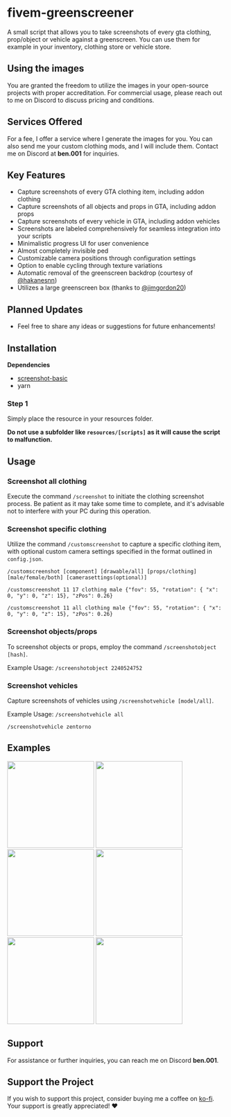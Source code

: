 # fivem-greenscreener

A small script that allows you to take screenshots of every gta clothing, prop/object or vehicle against a greenscreen.
You can use them for example in your inventory, clothing store or vehicle store.

## Using the images
You are granted the freedom to utilize the images in your open-source projects with proper accreditation.
For commercial usage, please reach out to me on Discord to discuss pricing and conditions.

## Services Offered
For a fee, I offer a service where I generate the images for you. You can also send me your custom clothing mods, and I will include them.
Contact me on Discord at **ben.001** for inquiries.

## Key Features
- Capture screenshots of every GTA clothing item, including addon clothing
- Capture screenshots of all objects and props in GTA, including addon props
- Capture screenshots of every vehicle in GTA, including addon vehicles
- Screenshots are labeled comprehensively for seamless integration into your scripts
- Minimalistic progress UI for user convenience
- Almost completely invisible ped
- Customizable camera positions through configuration settings
- Option to enable cycling through texture variations
- Automatic removal of the greenscreen backdrop (courtesy of [@hakanesnn](https://github.com/hakanesnn))
- Utilizes a large greenscreen box (thanks to [@jimgordon20](https://github.com/jimgordon20/jim_g_green_screen))

## Planned Updates
- Feel free to share any ideas or suggestions for future enhancements!

## Installation
**Dependencies**
- [screenshot-basic](https://github.com/citizenfx/screenshot-basic)
- yarn

### Step 1
Simply place the resource in your resources folder.

**Do not use a subfolder like `resources/[scripts]` as it will cause the script to malfunction.**

## Usage
### Screenshot all clothing
Execute the command `/screenshot` to initiate the clothing screenshot process.
Be patient as it may take some time to complete, and it's advisable not to interfere with your PC during this operation.


### Screenshot specific clothing
Utilize the command `/customscreenshot` to capture a specific clothing item, with optional custom camera settings specified in the format outlined in `config.json`.

`/customscreenshot [component] [drawable/all] [props/clothing] [male/female/both] [camerasettings(optional)]`

`/customscreenshot 11 17 clothing male {"fov": 55, "rotation": { "x": 0, "y": 0, "z": 15}, "zPos": 0.26}`

`/customscreenshot 11 all clothing male {"fov": 55, "rotation": { "x": 0, "y": 0, "z": 15}, "zPos": 0.26}`


### Screenshot objects/props
To screenshot objects or props, employ the command `/screenshotobject [hash]`.

Example Usage:
`/screenshotobject 2240524752`

### Screenshot vehicles
Capture screenshots of vehicles using `/screenshotvehicle [model/all]`.

Example Usage:
`/screenshotvehicle all`

`/screenshotvehicle zentorno`

## Examples
<img src="https://i.imgur.com/2WJyGgy.png" width="200"> <img src="https://i.imgur.com/aAQwU4d.png" width="200">
<img src="https://i.imgur.com/EqY5Inu.png" width="200"> <img src="https://i.imgur.com/ctTF9M9.png" width="200">
<img src="https://i.imgur.com/6qD7hF3.png" width="200"> <img src="https://i.imgur.com/xdMyGyk.png" width="200">

## Support
For assistance or further inquiries, you can reach me on Discord **ben.001**.

## Support the Project
If you wish to support this project, consider buying me a coffee on [ko-fi](https://ko-fi.com/bentix). Your support is greatly appreciated! ❤️​

